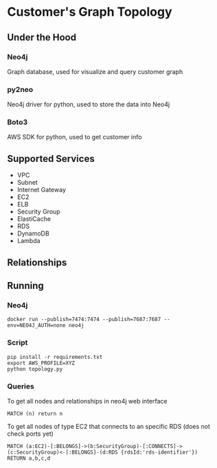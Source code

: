 # Customer's Graph Topology

## Under the Hood
### Neo4j
Graph database, used for visualize and query customer graph

### py2neo
Neo4j driver for python, used to store the data into Neo4j
### Boto3
AWS SDK for python, used to get customer info

## Supported Services
* VPC
* Subnet
* Internet Gateway
* EC2
* ELB
* Security Group
* ElastiCache
* RDS
* DynamoDB
* Lambda

## Relationships


## Running
### Neo4j
```docker run --publish=7474:7474 --publish=7687:7687 --env=NEO4J_AUTH=none neo4j```

### Script
```
pip install -r requirements.txt
export AWS_PROFILE=XYZ
python topology.py
```

### Queries
To get all nodes and relationships in neo4j web interface
```
MATCH (n) return n
```
To get all nodes of type EC2 that connects to an specific RDS (does not check ports yet)
```
MATCH (a:EC2)-[:BELONGS]->(b:SecurityGroup)-[:CONNECTS]->(c:SecurityGroup)<-[:BELONGS]-(d:RDS {rdsId:'rds-identifier'})
RETURN a,b,c,d
```
